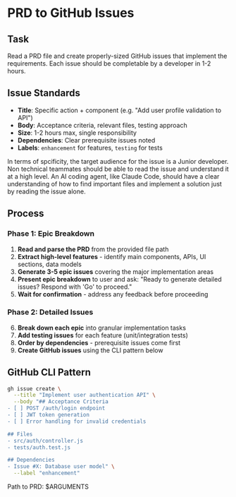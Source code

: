 # PRD to GitHub Issues

## Task
Read a PRD file and create properly-sized GitHub issues that implement the requirements. Each issue should be completable by a developer in 1-2 hours.

## Issue Standards
- **Title**: Specific action + component (e.g. "Add user profile validation to API")
- **Body**: Acceptance criteria, relevant files, testing approach  
- **Size**: 1-2 hours max, single responsibility
- **Dependencies**: Clear prerequisite issues noted
- **Labels**: `enhancement` for features, `testing` for tests

In terms of spcificity, the target audience for the issue is a Junior developer. Non technical teammates should be able to read the issue and understand it at a high level. An AI coding agent, like Claude Code, should have a clear understanding of how to find important files and implement a solution just by reading the issue alone.

## Process

### Phase 1: Epic Breakdown
1. **Read and parse the PRD** from the provided file path
2. **Extract high-level features** - identify main components, APIs, UI sections, data models
3. **Generate 3-5 epic issues** covering the major implementation areas
4. **Present epic breakdown** to user and ask: "Ready to generate detailed issues? Respond with 'Go' to proceed."
5. **Wait for confirmation** - address any feedback before proceeding

### Phase 2: Detailed Issues  
6. **Break down each epic** into granular implementation tasks
7. **Add testing issues** for each feature (unit/integration tests)
8. **Order by dependencies** - prerequisite issues come first
9. **Create GitHub issues** using the CLI pattern below

## GitHub CLI Pattern
```bash
gh issue create \
  --title "Implement user authentication API" \
  --body "## Acceptance Criteria
- [ ] POST /auth/login endpoint
- [ ] JWT token generation  
- [ ] Error handling for invalid credentials

## Files
- src/auth/controller.js
- tests/auth.test.js

## Dependencies
- Issue #X: Database user model" \
  --label "enhancement"
```

Path to PRD: $ARGUMENTS
